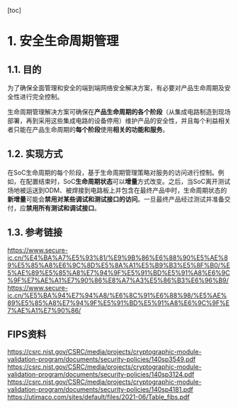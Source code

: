 [toc]

# 1. 安全生命周期管理
## 1.1. 目的
为了确保全面管理和安全的端到端网络安全解决方案，有必要对产品生命周期及安全性进行完全控制。

生命周期管理解决方案可确保在**产品生命周期的各个阶段**（从集成电路制造到现场部署，再到采用这些集成电路的设备停用）维护产品的安全性，并且每个利益相关者只能在产品生命周期的**每个阶段**使用**相关的功能和服务**。

## 1.2. 实现方式
在SoC生命周期的每个阶段，基于生命周期管理策略对服务的访问进行控制。例如，在配置结束时，SoC**生命周期状态**可以**增量**方式改变。之后，当SoC离开测试场地被运送到ODM、被焊接到电路板上并包含在最终产品中时，生命周期状态的**新增量**可能会**禁用对某些调试和测试接口的访问**。一旦最终产品经过测试并准备交付，应**禁用所有测试和调试接口**。


## 1.3. 参考链接
https://www.secure-ic.cn/%E4%BA%A7%E5%93%81/%E9%9B%86%E6%88%90%E5%AE%89%E5%85%A8%E6%9C%8D%E5%8A%A1%E5%B9%B3%E5%8F%B0/%E5%AE%89%E5%85%A8%E7%94%9F%E5%91%BD%E5%91%A8%E6%9C%9F%E7%AE%A1%E7%90%86%E8%A7%A3%E5%86%B3%E6%96%B9/
https://www.secure-ic.cn/%E5%BA%94%E7%94%A8/%E6%8C%91%E6%88%98/%E5%AE%89%E5%85%A8%E7%94%9F%E5%91%BD%E5%91%A8%E6%9C%9F%E7%AE%A1%E7%90%86/

## FIPS资料
https://csrc.nist.gov/CSRC/media/projects/cryptographic-module-validation-program/documents/security-policies/140sp3549.pdf
https://csrc.nist.gov/CSRC/media/projects/cryptographic-module-validation-program/documents/security-policies/140sp3124.pdf
https://csrc.nist.gov/CSRC/media/projects/cryptographic-module-validation-program/documents/security-policies/140sp4181.pdf
https://utimaco.com/sites/default/files/2021-06/Table_fibs.pdf